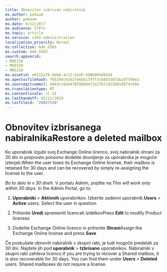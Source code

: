 ```yaml
---
title: Obnovitev izbrisan nabiralnik
ms.author: pebaum
author: pebaum
ms.date: 9/12/2017
ms.audience: ITPro
ms.topic: article
ms.service: o365-administration
localization_priority: Normal
ms.collection: Adm_O365
ms.custom: Adm_O365
search.appverid:
- MOE150
- MED150
- MBS150
ms.assetid: e6112a76-bbb6-4c22-b2e6-690b004d92d4
ms.openlocfilehash: f9529dc92637e6b6174ff3cb8d1587ab2dffd0e2
ms.sourcegitcommit: dd43cc0a9470f98b8ef2a3787c823801d674c666
ms.translationtype: MT
ms.contentlocale: sl-SI
ms.lasthandoff: 02/12/2019
ms.locfileid: "29927520"
---
```

# <a name="restore-a-deleted-mailbox"></a><span data-ttu-id="26a08-102">Obnovitev izbrisanega nabiralnika</span><span class="sxs-lookup"><span data-stu-id="26a08-102">Restore a deleted mailbox</span></span>

<span data-ttu-id="26a08-103">Ko uporabnik izgubi svoj Exchange Online licenco, svoj nabiralnik ohrani za 30 dni in preprosto ponovno dodelite dovoljenje za uporabnika je mogoče izterjati.</span><span class="sxs-lookup"><span data-stu-id="26a08-103">When the user loses its Exchange Online license, their mailbox is retained for 30 days and can be recovered by simply re-assigning the license to the user.</span></span>
  
 <span data-ttu-id="26a08-p101">*Bo to delo le v 30 dneh.*  V portalu Admin, pojdite na:</span><span class="sxs-lookup"><span data-stu-id="26a08-p101">*This will work only within 30 days.*  In the Admin Portal, go to:</span></span> 
  
1. <span data-ttu-id="26a08-p102">**Uporabniki** \> **Aktivnih** uporabnikov. Izberite zadevni uporabnik.</span><span class="sxs-lookup"><span data-stu-id="26a08-p102">**Users** \> **Active** users. Select the user in question.</span></span> 
    
2. <span data-ttu-id="26a08-108">Pritisnite **Uredi** spremeniti licencah izdelkov</span><span class="sxs-lookup"><span data-stu-id="26a08-108">Press **Edit** to modify Product licenses</span></span> 
    
3. <span data-ttu-id="26a08-109">Dodelite Exchange Online licenco in pritisnite **Shrani**</span><span class="sxs-lookup"><span data-stu-id="26a08-109">Assign the Exchange Online license and press **Save**</span></span>
    
<span data-ttu-id="26a08-p103">Če poskušate obnoviti nabiralnik v skupni rabi, je tudi mogoče predelati za 30 dni. Najdete jih pod **uporabnik** \> **Izbrisano** uporabnikov. Nabiralniki v skupni rabi zahteva licenco.</span><span class="sxs-lookup"><span data-stu-id="26a08-p103">If you are trying to recover a Shared mailbox, it is also recoverable for 30 days. You can find them under **Users** \> **Deleted** users. Shared mailboxes do not require a license.</span></span> 
  

